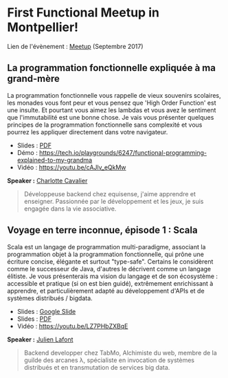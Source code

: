 # First Functional Meetup in Montpellier!

Lien de l'évènement : [Meetup](https://www.meetup.com/fr-FR/Functional-Programming-Montpellier/events/242262544/) (Septembre 2017)

## La programmation fonctionnelle expliquée à ma grand-mère 

La programmation fonctionnelle vous rappelle de vieux souvenirs scolaires, les monades 
vous font peur et vous pensez que 'High Order Function' est une insulte. Et pourtant 
vous aimez les lambdas et vous avez le sentiment que l'immutabilité est une bonne 
chose. Je vais vous présenter quelques principes de la programmation fonctionnelle sans 
complexité et vous pourrez les appliquer directement dans votre navigateur.

 * Slides : [PDF](https://github.com/Functional-Programming-Montpellier/slides/raw/master/meetup-001-sept-2017/Functional%20Programming%20Explained%20to%20my%20grandma.pdf)
 * Démo : https://tech.io/playgrounds/6247/functional-programming-explained-to-my-grandma
 * Vidéo : https://youtu.be/cAJlv_eQkMw

**Speaker :** [Charlotte Cavalier](https://twitter.com/cavalierch)

> Développeuse backend chez equisense, j'aime apprendre et enseigner. Passionnée par 
le développement et les jeux, je suis engagée dans la vie associative.

## Voyage en terre inconnue, épisode 1 : Scala

Scala est un langage de programmation multi-paradigme, associant la programmation objet 
à la programmation fonctionnelle, qui prône une écriture concise, élégante et surtout 
"type-safe". Certains le considèrent comme le successeur de Java, d'autres le décrivent 
comme un langage élitiste. Je vous présenterais ma vision du langage et de son 
écosystème : accessible et pratique (si on est bien guidé), extrêmement enrichissant à 
apprendre, et particulièrement adapté au développement d'APIs et de systèmes distribués 
/ bigdata.

 * Slides : [Google Slide](http://bit.ly/meetup-fp-scala)
 * Slides : [PDF](https://github.com/Functional-Programming-Montpellier/slides/raw/master/meetup-001-sept-2017/Voyage%20en%20terres%20inconnues%20-%20S01E01%20-%20Scala.pdf)
 * Vidéo : https://youtu.be/LZ7PHbZXBqE

**Speaker :** [Julien Lafont](http://twitter.com/julien_lafont)

> Backend developper chez TabMo, Alchimiste du web, membre de la guilde des arcanes λ, 
spécialiste en invocation de systèmes distribués et en transmutation de services big 
data.
